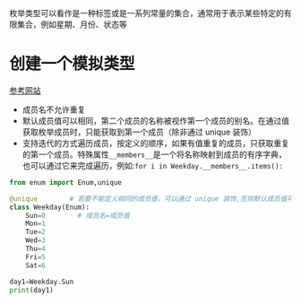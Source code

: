 枚举类型可以看作是一种标签或是一系列常量的集合，通常用于表示某些特定的有限集合，例如星期、月份、状态等


# 创建一个模拟类型
[参考网站](https://segmentfault.com/a/1190000017327003)

* 成员名不允许重复
* 默认成员值可以相同，第二个成员的名称被视作第一个成员的别名。在通过值获取枚举成员时，只能获取到第一个成员（除非通过 unique 装饰）
* 支持迭代的方式遍历成员，按定义的顺序，如果有值重复的成员，只获取重复的第一个成员。特殊属性` __members__ `是一个将名称映射到成员的有序字典，也可以通过它来完成遍历，例如:`for i in Weekday.__members__.items():`


```python
from enum import Enum,unique

@unique        # 若要不能定义相同的成员值，可以通过 unique 装饰,否则默认成员值可以相同  
class Weekday(Enum):
    Sun=0        # 成员名=成员值
    Mon=1
    Tue=2
    Wed=3
    Thu=4
    Fri=5
    Sat=6

day1=Weekday.Sun
print(day1)
```